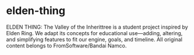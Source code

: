 # elden-thing
ELDEN THING: The Valley of the Inherittree is a student project inspired by Elden Ring. We adapt its concepts for educational use—adding, altering, and simplifying features to fit our engine, goals, and timeline. All original content belongs to FromSoftware/Bandai Namco.
